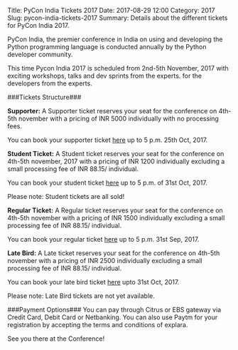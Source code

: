 Title: PyCon India Tickets 2017
Date: 2017-08-29 12:00
Category: 2017
Slug: pycon-india-tickets-2017
Summary: Details about the different tickets for PyCon India 2017.

PyCon India, the premier conference in India on using and developing the Python programming language is conducted annually by the Python developer community. 

This time Pycon India 2017 is scheduled from 2nd-5th November, 2017 with exciting workshops, talks and dev sprints from the experts. for the developers from the experts.

###Tickets Structure###

**Supporter:**
A Supporter ticket reserves your seat for the conference on 4th-5th november with a pricing of INR 5000 individually with no processing fees.

You can book your supporter ticket [here](http://bit.ly/PyConIndiaTickets) up to 5 p.m. 25th Oct, 2017.

**Student Ticket:**
A Student ticket reserves your seat for the conference on 4th-5th november, 2017 with a pricing of INR 1200 individually excluding a small processing fee of INR 88.15/ individual. 

You can book your student ticket [here](http://bit.ly/PyConIndiaTickets) up to 5 p.m. of 31st Oct, 2017.

Please note: Student tickets are all sold!

**Regular Ticket:** 
A Regular ticket reserves your seat for the conference on 4th-5th november with a pricing of INR 1500 individually excluding a small processing fee of INR 88.15/ individual. 

You can book your regular ticket [here](http://bit.ly/PyConIndiaTickets) up to 5 p.m. 31st Sep, 2017.

**Late Bird:**
A Late ticket reserves your seat for the conference on 4th-5th november with a pricing of INR 2500 individually excluding a small processing fee of INR 88.15/ individual. 


You can book your late bird ticket [here](http://bit.ly/PyConIndiaTickets) upto 31st Oct, 2017.

Please note: Late Bird tickets are not yet available.

###Payment Options###
You can pay through Citrus or EBS gateway via Credit Card, Debit Card or Netbanking. You can also use Paytm for your registration by accepting the terms and conditions of explara.

See you there at the Conference!
